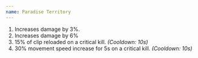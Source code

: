 ```yaml
---
name: Paradise Territory
---
```


1. Increases damage by 3%.
2. Increases damage by 6%
3. 15% of clip reloaded on a critical kill. *(Cooldown: 10s)*
4. 30% movement speed increase for 5s on a critical kill. *(Cooldown: 10s)*
